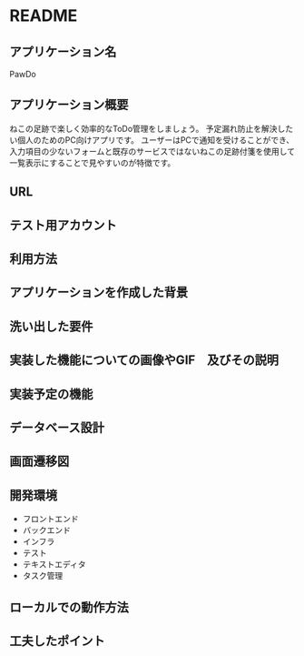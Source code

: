 # README
## アプリケーション名
PawDo


## アプリケーション概要
ねこの足跡で楽しく効率的なToDo管理をしましょう。
予定漏れ防止を解決したい個人のためのPC向けアプリです。
ユーザーはPCで通知を受けることができ、入力項目の少ないフォームと既存のサービスではないねこの足跡付箋を使用して一覧表示にすることで見やすいのが特徴です。

## URL

## テスト用アカウント

## 利用方法

## アプリケーションを作成した背景

## 洗い出した要件

## 実装した機能についての画像やGIF　及びその説明

## 実装予定の機能

## データベース設計

## 画面遷移図

## 開発環境
- フロントエンド
- バックエンド
- インフラ
- テスト
- テキストエディタ
- タスク管理

## ローカルでの動作方法
## 工夫したポイント